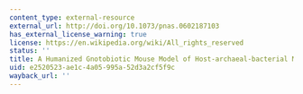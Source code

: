 ```yaml
---
content_type: external-resource
external_url: http://doi.org/10.1073/pnas.0602187103
has_external_license_warning: true
license: https://en.wikipedia.org/wiki/All_rights_reserved
status: ''
title: A Humanized Gnotobiotic Mouse Model of Host-archaeal-bacterial Mutualism
uid: e2520523-ae1c-4a05-995a-52d3a2cf5f9c
wayback_url: ''
---
```

